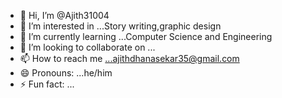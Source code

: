 - 👋 Hi, I’m @Ajith31004
- 👀 I’m interested in ...Story writing,graphic design
- 🌱 I’m currently learning ...Computer Science and Engineering
- 💞️ I’m looking to collaborate on ...
- 📫 How to reach me ...ajithdhanasekar35@gmail.com
- 😄 Pronouns: ...he/him
- ⚡ Fun fact: ...

<!---
Ajith31004/Ajith31004 is a ✨ special ✨ repository because its `README.md` (this file) appears on your GitHub profile.
You can click the Preview link to take a look at your changes.
--->
